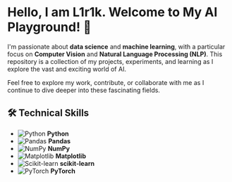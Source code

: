 # Hello, I am L1r1k. Welcome to My AI Playground! 👋

I'm passionate about **data science** and **machine learning**, with a particular focus on **Computer Vision** and **Natural Language Processing (NLP)**. This repository is a collection of my projects, experiments, and learning as I explore the vast and exciting world of AI.

Feel free to explore my work, contribute, or collaborate with me as I continue to dive deeper into these fascinating fields.

## 🛠️ Technical Skills
- ![Python](https://upload.wikimedia.org/wikipedia/commons/c/c3/Python-logo-notext.svg) **Python**
- ![Pandas](https://pandas.pydata.org/static/img/pandas.svg) **Pandas**
- ![NumPy](https://upload.wikimedia.org/wikipedia/commons/4/44/NumPy_logo_2020.svg) **NumPy**
- ![Matplotlib](https://matplotlib.org/stable/_images/sphx_glr_logos2_003.png) **Matplotlib**
- ![Scikit-learn](https://upload.wikimedia.org/wikipedia/commons/0/05/Scikit_learn_logo_small.svg) **scikit-learn**
- ![PyTorch](https://pytorch.org/assets/images/pytorch-logo.png) **PyTorch**



